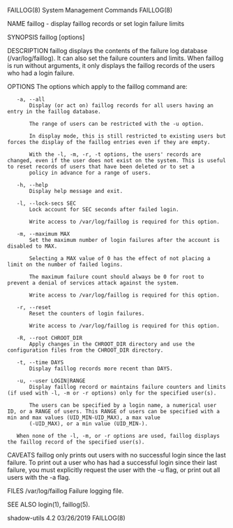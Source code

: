 FAILLOG(8)                                                                              System Management Commands                                                                             FAILLOG(8)

NAME
       faillog - display faillog records or set login failure limits

SYNOPSIS
       faillog [options]

DESCRIPTION
       faillog displays the contents of the failure log database (/var/log/faillog). It can also set the failure counters and limits. When faillog is run without arguments, it only displays the faillog
       records of the users who had a login failure.

OPTIONS
       The options which apply to the faillog command are:

       -a, --all
           Display (or act on) faillog records for all users having an entry in the faillog database.

           The range of users can be restricted with the -u option.

           In display mode, this is still restricted to existing users but forces the display of the faillog entries even if they are empty.

           With the -l, -m, -r, -t options, the users' records are changed, even if the user does not exist on the system. This is useful to reset records of users that have been deleted or to set a
           policy in advance for a range of users.

       -h, --help
           Display help message and exit.

       -l, --lock-secs SEC
           Lock account for SEC seconds after failed login.

           Write access to /var/log/faillog is required for this option.

       -m, --maximum MAX
           Set the maximum number of login failures after the account is disabled to MAX.

           Selecting a MAX value of 0 has the effect of not placing a limit on the number of failed logins.

           The maximum failure count should always be 0 for root to prevent a denial of services attack against the system.

           Write access to /var/log/faillog is required for this option.

       -r, --reset
           Reset the counters of login failures.

           Write access to /var/log/faillog is required for this option.

       -R, --root CHROOT_DIR
           Apply changes in the CHROOT_DIR directory and use the configuration files from the CHROOT_DIR directory.

       -t, --time DAYS
           Display faillog records more recent than DAYS.

       -u, --user LOGIN|RANGE
           Display faillog record or maintains failure counters and limits (if used with -l, -m or -r options) only for the specified user(s).

           The users can be specified by a login name, a numerical user ID, or a RANGE of users. This RANGE of users can be specified with a min and max values (UID_MIN-UID_MAX), a max value
           (-UID_MAX), or a min value (UID_MIN-).

       When none of the -l, -m, or -r options are used, faillog displays the faillog record of the specified user(s).

CAVEATS
       faillog only prints out users with no successful login since the last failure. To print out a user who has had a successful login since their last failure, you must explicitly request the user
       with the -u flag, or print out all users with the -a flag.

FILES
       /var/log/faillog
           Failure logging file.

SEE ALSO
       login(1), faillog(5).

shadow-utils 4.2                                                                                03/26/2019                                                                                     FAILLOG(8)
